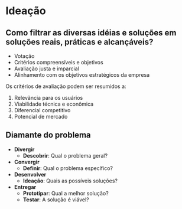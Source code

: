 # Ideação

## **Como filtrar as diversas idéias e soluções em soluções reais, práticas e alcançáveis?**

- Votação
- Critérios compreensíveis e objetivos
- Avaliação justa e imparcial
- Alinhamento com os objetivos estratégicos da empresa

Os critérios de avaliação podem ser resumidos a:

1. Relevãncia para os usuários
2. Viabilidade técnica e econômica
3. Diferencial competitivo
4. Potencial de mercado

## Diamante do problema

- **Divergir**
  - **Descobrir**: Qual o problema geral?
- **Convergir**
  - **Definir**: Qual o problema específico?
- **Desenvolver**
  - **Ideação**: Quais as possíveis soluções?
- **Entregar**
  - **Prototipar**: Qual a melhor solução?
  - **Testar**: A solução é viável?
